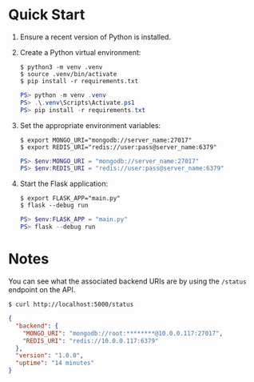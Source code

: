 # Quick Start

1. Ensure a recent version of Python is installed.

2. Create a Python virtual environment:
   ```console
   $ python3 -m venv .venv
   $ source .venv/bin/activate
   $ pip install -r requirements.txt
   ```

   ```powershell
   PS> python -m venv .venv
   PS> .\.venv\Scripts\Activate.ps1
   PS> pip install -r requirements.txt
   ```

3. Set the appropriate environment variables:
   ```console
   $ export MONGO_URI="mongodb://server_name:27017"
   $ export REDIS_URI="redis://user:pass@server_name:6379"
   ```

   ```powershell
   PS> $env:MONGO_URI = "mongodb://server_name:27017"
   PS> $env:REDIS_URI = "redis://user:pass@server_name:6379"
   ```

4. Start the Flask application:
   ```console
   $ export FLASK_APP="main.py"
   $ flask --debug run
   ```

   ```powershell
   PS> $env:FLASK_APP = "main.py"
   PS> flask --debug run
   ```

# Notes

You can see what the associated backend URIs are by using the `/status` endpoint on the API.

```console
$ curl http://localhost:5000/status
```

```json
{
  "backend": {
    "MONGO_URI": "mongodb://root:********@10.0.0.117:27017",
    "REDIS_URI": "redis://10.0.0.117:6379"
  },
  "version": "1.0.0",
  "uptime": "14 minutes"
}
```
